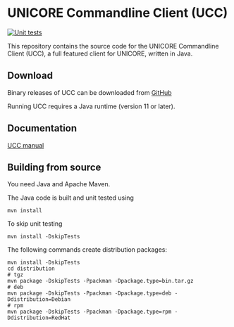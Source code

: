 # UNICORE Commandline Client (UCC)

[![Unit tests](https://github.com/UNICORE-EU/commandline-client/actions/workflows/maven.yml/badge.svg)](https://github.com/UNICORE-EU/commandline-client/actions/workflows/maven.yml)

This repository contains the source code for the
UNICORE Commandline Client (UCC), a full featured
client for UNICORE, written in Java.

## Download

Binary releases of UCC can be downloaded from
[GitHub](https://github.com/UNICORE-EU/commandline-client/releases)

Running UCC requires a Java runtime (version 11 or later).

## Documentation

[UCC manual](https://unicore-docs.readthedocs.io/en/latest/user-docs/ucc)

## Building from source

You need Java and Apache Maven.

The Java code is built and unit tested using

    mvn install

To skip unit testing

    mvn install -DskipTests

The following commands create distribution packages:

    mvn install -DskipTests
    cd distribution
    # tgz
    mvn package -DskipTests -Ppackman -Dpackage.type=bin.tar.gz
    # deb
    mvn package -DskipTests -Ppackman -Dpackage.type=deb -Ddistribution=Debian
    # rpm
    mvn package -DskipTests -Ppackman -Dpackage.type=rpm -Ddistribution=RedHat
